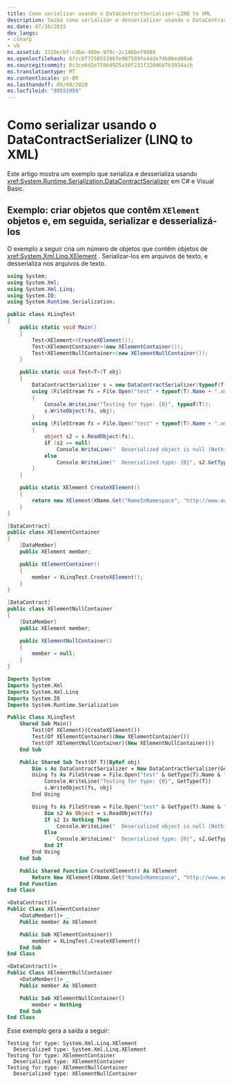 ```yaml
---
title: Como serializar usando o DataContractSerializer-LINQ to XML
description: Saiba como serializar e desserializar usando o DataContractSerializer.
ms.date: 07/20/2015
dev_langs:
- csharp
- vb
ms.assetid: 3320ecbf-cdbe-480e-979c-2c14bbef9988
ms.openlocfilehash: 6fcc8f725855386fe987589fe4dde74b06ed60a6
ms.sourcegitcommit: 0c3ce6d2e7586d925a30f231f32046b7b3934acb
ms.translationtype: MT
ms.contentlocale: pt-BR
ms.lasthandoff: 09/08/2020
ms.locfileid: "89551959"
---
```

# <a name="how-to-serialize-using-datacontractserializer-linq-to-xml"></a>Como serializar usando o DataContractSerializer (LINQ to XML)

Este artigo mostra um exemplo que serializa e desserializa usando <xref:System.Runtime.Serialization.DataContractSerializer> em C# e Visual Basic.

## <a name="example-create-objects-that-contain-xelement-objects-then-serialize-and-deserialize-them"></a>Exemplo: criar objetos que contêm `XElement` objetos e, em seguida, serializar e desserializá-los

O exemplo a seguir cria um número de objetos que contêm objetos de <xref:System.Xml.Linq.XElement> . Serializar-los em arquivos de texto, e desserializa nos arquivos de texto.

```csharp
using System;
using System.Xml;
using System.Xml.Linq;
using System.IO;
using System.Runtime.Serialization;

public class XLinqTest
{
    public static void Main()
    {
        Test<XElement>(CreateXElement());
        Test<XElementContainer>(new XElementContainer());
        Test<XElementNullContainer>(new XElementNullContainer());
    }

    public static void Test<T>(T obj)
    {
        DataContractSerializer s = new DataContractSerializer(typeof(T));
        using (FileStream fs = File.Open("test" + typeof(T).Name + ".xml", FileMode.Create))
        {
            Console.WriteLine("Testing for type: {0}", typeof(T));
            s.WriteObject(fs, obj);
        }
        using (FileStream fs = File.Open("test" + typeof(T).Name + ".xml", FileMode.Open))
        {
            object s2 = s.ReadObject(fs);
            if (s2 == null)
                Console.WriteLine("  Deserialized object is null (Nothing in VB)");
            else
                Console.WriteLine("  Deserialized type: {0}", s2.GetType());
        }
    }

    public static XElement CreateXElement()
    {
        return new XElement(XName.Get("NameInNamespace", "http://www.adventure-works.org"));
    }
}

[DataContract]
public class XElementContainer
{
    [DataMember]
    public XElement member;

    public XElementContainer()
    {
        member = XLinqTest.CreateXElement();
    }
}

[DataContract]
public class XElementNullContainer
{
    [DataMember]
    public XElement member;

    public XElementNullContainer()
    {
        member = null;
    }
}
```

```vb
Imports System
Imports System.Xml
Imports System.Xml.Linq
Imports System.IO
Imports System.Runtime.Serialization

Public Class XLinqTest
    Shared Sub Main()
        Test(Of XElement)(CreateXElement())
        Test(Of XElementContainer)(New XElementContainer())
        Test(Of XElementNullContainer)(New XElementNullContainer())
    End Sub

    Public Shared Sub Test(Of T)(ByRef obj)
        Dim s As DataContractSerializer = New DataContractSerializer(GetType(T))
        Using fs As FileStream = File.Open("test" & GetType(T).Name & ".xml", FileMode.Create)
            Console.WriteLine("Testing for type: {0}", GetType(T))
            s.WriteObject(fs, obj)
        End Using

        Using fs As FileStream = File.Open("test" & GetType(T).Name & ".xml", FileMode.Open)
            Dim s2 As Object = s.ReadObject(fs)
            If s2 Is Nothing Then
                Console.WriteLine("  Deserialized object is null (Nothing in VB)")
            Else
                Console.WriteLine("  Deserialized type: {0}", s2.GetType())
            End If
        End Using
    End Sub

    Public Shared Function CreateXElement() As XElement
        Return New XElement(XName.Get("NameInNamespace", "http://www.adventure-works.org"))
    End Function
End Class

<DataContract()> _
Public Class XElementContainer
    <DataMember()> _
    Public member As XElement

    Public Sub XElementContainer()
        member = XLinqTest.CreateXElement()
    End Sub
End Class

<DataContract()> _
Public Class XElementNullContainer
    <DataMember()> _
    Public member As XElement

    Public Sub XElementNullContainer()
        member = Nothing
    End Sub
End Class
```

 Esse exemplo gera a saída a seguir:

```output
Testing for type: System.Xml.Linq.XElement
  Deserialized type: System.Xml.Linq.XElement
Testing for type: XElementContainer
  Deserialized type: XElementContainer
Testing for type: XElementNullContainer
  Deserialized type: XElementNullContainer
```

